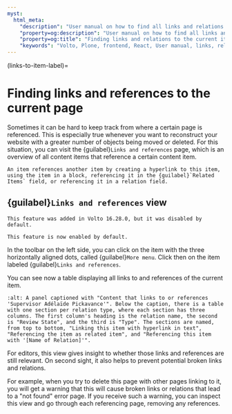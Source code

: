 ```yaml
---
myst:
  html_meta:
    "description": "User manual on how to find all links and relations to the current item."
    "property=og:description": "User manual on how to find all links and relations to the current item."
    "property=og:title": "Finding links and relations to the current item."
    "keywords": "Volto, Plone, frontend, React, User manual, links, relations, references, related content"
---
```


(links-to-item-label)=

# Finding links and references to the current page

Sometimes it can be hard to keep track from where a certain page is referenced.
This is especially true whenever you want to reconstruct your website with a greater number of objects being moved or deleted.
For this situation, you can visit the {guilabel}`Links and references` page, which is an overview of all content items that reference a certain content item.

```{note}
An item references another item by creating a hyperlink to this item, using the item in a block, referencing it in the {guilabel}`Related Items` field, or referencing it in a relation field.
```

## {guilabel}`Links and references` view

```{versionadded} Volto 16.28.0
This feature was added in Volto 16.28.0, but it was disabled by default.
```

```{versionchanged} Volto 17.0.0-alpha.19
This feature is now enabled by default.
```

In the toolbar on the left side, you can click on the item with the three horizontally aligned dots, called {guilabel}`More menu`.
Click then on the item labeled {guilabel}`Links and references`.

You can see now a table displaying all links to and references of the current item.

```{image} ../_static/user-manual/manage/link-to-items.png
:alt: A panel captioned with "Content that links to or references 'Supervisor Adélaïde Pickavance'". Below the caption, there is a table with one section per relation type, where each section has three columns. The first column's heading is the relation name, the second is "Review State", and the third is "Type". The sections are named, from top to bottom, "Linking this item with hyperlink in text", "Referencing the item as related item", and "Referencing this item with '[Name of Relation]'".
```

For editors, this view gives insight to whether those links and references are still relevant.
On second sight, it also helps to prevent potential broken links and relations.

For example, when you try to delete this page with other pages linking to it, you will get a warning that this will cause broken links or relations that lead to a "not found" error page.
If you receive such a warning, you can inspect this view and go through each referencing page, removing any references.